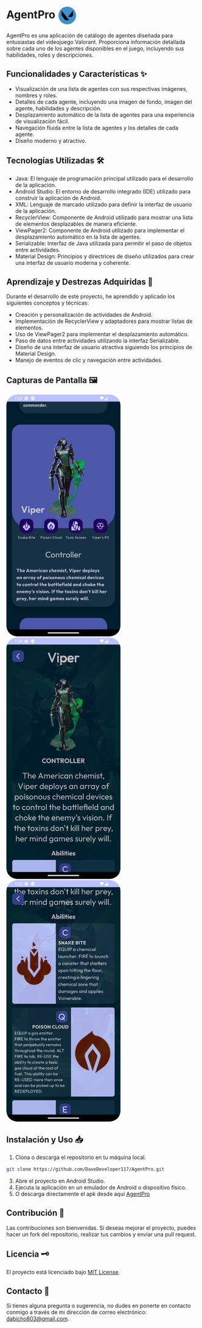 # AgentPro <img align="center" src="https://github.com/DaveDeveloper117/AgentPro/blob/master/app/src/main/res/mipmap-xxhdpi/ic_index_round.png" alt="logo" width="50"> 

AgentPro es una aplicación de catálogo de agentes diseñada para entusiastas del videojuego Valorant. Proporciona información detallada sobre cada uno de los agentes disponibles en el juego, incluyendo sus habilidades, roles y descripciones.

## Funcionalidades y Características ✨

-   Visualización de una lista de agentes con sus respectivas imágenes, nombres y roles.
-   Detalles de cada agente, incluyendo una imagen de fondo, imagen del agente, habilidades y descripción.
-   Desplazamiento automático de la lista de agentes para una experiencia de visualización fácil.
-   Navegación fluida entre la lista de agentes y los detalles de cada agente.
-   Diseño moderno y atractivo.

## Tecnologías Utilizadas 🛠️

-   Java: El lenguaje de programación principal utilizado para el desarrollo de la aplicación.
-   Android Studio: El entorno de desarrollo integrado (IDE) utilizado para construir la aplicación de Android.
-   XML: Lenguaje de marcado utilizado para definir la interfaz de usuario de la aplicación.
-   RecyclerView: Componente de Android utilizado para mostrar una lista de elementos desplazables de manera eficiente.
-   ViewPager2: Componente de Android utilizado para implementar el desplazamiento automático en la lista de agentes.
-   Serializable: Interfaz de Java utilizada para permitir el paso de objetos entre actividades.
-   Material Design: Principios y directrices de diseño utilizados para crear una interfaz de usuario moderna y coherente.

## Aprendizaje y Destrezas Adquiridas 🦾

Durante el desarrollo de este proyecto, he aprendido y aplicado los siguientes conceptos y técnicas:

-   Creación y personalización de actividades de Android.
-   Implementación de RecyclerView y adaptadores para mostrar listas de elementos.
-   Uso de ViewPager2 para implementar el desplazamiento automático.
-   Paso de datos entre actividades utilizando la interfaz Serializable.
-   Diseño de una interfaz de usuario atractiva siguiendo los principios de Material Design.
-   Manejo de eventos de clic y navegación entre actividades.

## Capturas de Pantalla 🖼️

<img src="assets/ss_1.png" alt="viper" width="300"> <img src="assets/ss_2.png" alt="viper details" width="300"> <img src="assets/ss_3.png" alt="abilities details" width="300">

## Instalación y Uso 📥

1.  Clona o descarga el repositorio en tu máquina local.
```bash 
git clone https://github.com/DaveDeveloper117/AgentPro.git
```
3.  Abre el proyecto en Android Studio.
4.  Ejecuta la aplicación en un emulador de Android o dispositivo físico.
5.  O descarga directamente el apk desde aquí [AgentPro](https://github.com/DaveDeveloper117/AgentPro/releases/download/v1.0/app-debug.apk)

## Contribución 🤝

Las contribuciones son bienvenidas. Si deseas mejorar el proyecto, puedes hacer un fork del repositorio, realizar tus cambios y enviar una pull request.

## Licencia 🗝️

El proyecto está licenciado bajo [MIT License](https://github.com/DaveDeveloper117/AgentPro/blob/master/LICENSE).

## Contacto 📩

Si tienes alguna pregunta o sugerencia, no dudes en ponerte en contacto conmigo a través de mi dirección de correo electrónico: [dabicho803@gmail.com](mailto:dabicho803@gmail.com).

